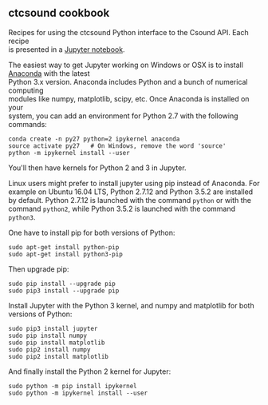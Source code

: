 ## ctcsound cookbook  
Recipes for using the ctcsound Python interface to the Csound API. Each recipe  
is presented in a [Jupyter notebook](http://jupyter.org/).

The easiest way to get Jupyter working on Windows or OSX is to install
[Anaconda](https://www.continuum.io/downloads) with the latest  
Python 3.x version. Anaconda includes Python and a bunch of numerical computing  
modules like numpy, matplotlib, scipy, etc. Once Anaconda is installed on your  
system, you can add an environment for Python 2.7 with the following commands:

```
conda create -n py27 python=2 ipykernel anaconda  
source activate py27   # On Windows, remove the word 'source'  
python -m ipykernel install --user
```

You'll then have kernels for Python 2 and 3 in Jupyter.  

Linux users might prefer to install jupyter using pip instead of Anaconda.
For example on Ubuntu 16.04 LTS, Python 2.7.12 and Python 3.5.2 are installed
by default. Python 2.7.12 is launched with the command ```python``` or with
the command ```python2```, while Python 3.5.2 is launched with the command
```python3```.  

One have to install pip for both versions of Python:

```
sudo apt-get install python-pip
sudo apt-get install python3-pip
```

Then upgrade pip:

```
sudo pip install --upgrade pip
sudo pip3 install --upgrade pip
```

Install Jupyter with the Python 3 kernel, and numpy and matplotlib for
both versions of Python:

```
sudo pip3 install jupyter
sudo pip install numpy
sudo pip install matplotlib
sudo pip2 install numpy
sudo pip2 install matplotlib
```

And finally install the Python 2 kernel for Jupyter:

```
sudo python -m pip install ipykernel
sudo python -m ipykernel install --user
```
